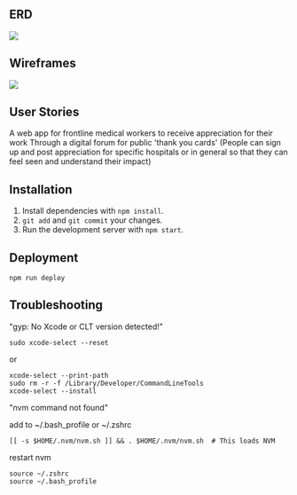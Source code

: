 ## ERD

<img src="https://i.imgur.com/XrljtG8.png"/>

## Wireframes

<img src="https://i.imgur.com/yEWnND3.png"/>

## User Stories

A web app for frontline medical workers
to receive appreciation for their work
Through a digital forum for public 'thank you cards'
(People can sign up and post appreciation for specific hospitals or in general so that they can feel seen and understand their impact)

## Installation

1. Install dependencies with `npm install`.
2. `git add` and `git commit` your changes.
3. Run the development server with `npm start`.

## Deployment

```
npm run deploy
```

## Troubleshooting

"gyp: No Xcode or CLT version detected!"

```
sudo xcode-select --reset
```

or

```
xcode-select --print-path
sudo rm -r -f /Library/Developer/CommandLineTools
xcode-select --install
```

"nvm command not found"

add to ~/.bash_profile or ~/.zshrc

```
[[ -s $HOME/.nvm/nvm.sh ]] && . $HOME/.nvm/nvm.sh  # This loads NVM
```

restart nvm

```
source ~/.zshrc
source ~/.bash_profile
```
